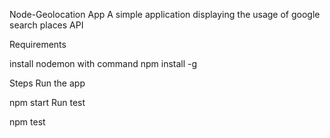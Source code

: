 Node-Geolocation App
A simple application displaying the usage of google search places API

Requirements

install nodemon with command 
npm install -g


Steps
Run the app

npm start
Run test

npm test

